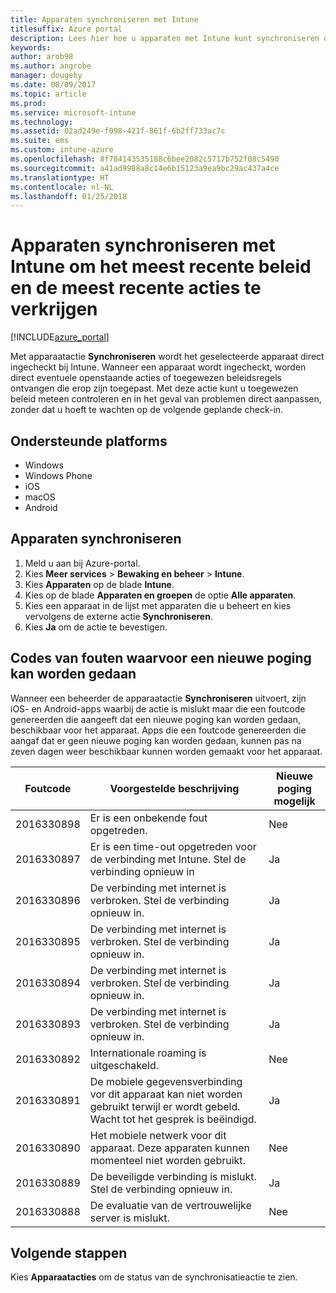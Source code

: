 ```yaml
---
title: Apparaten synchroniseren met Intune
titlesuffix: Azure portal
description: Lees hier hoe u apparaten met Intune kunt synchroniseren om het meest recente beleid en de meest recente acties te verkrijgen.
keywords: 
author: arob98
ms.author: angrobe
manager: dougeby
ms.date: 08/09/2017
ms.topic: article
ms.prod: 
ms.service: microsoft-intune
ms.technology: 
ms.assetid: 02ad249e-f098-421f-861f-6b2ff733ac7c
ms.suite: ems
ms.custom: intune-azure
ms.openlocfilehash: 8f784143535188c6bee2082c5717b752f08c5490
ms.sourcegitcommit: a41ad9988a8c14e6b15123a9ea9bc29ac437a4ce
ms.translationtype: HT
ms.contentlocale: nl-NL
ms.lasthandoff: 01/25/2018
---
```

# <a name="sync-devices-with-intune-to-get-the-latest-policies-and-actions"></a>Apparaten synchroniseren met Intune om het meest recente beleid en de meest recente acties te verkrijgen


[!INCLUDE[azure_portal](./includes/azure_portal.md)]

Met apparaatactie **Synchroniseren** wordt het geselecteerde apparaat direct ingecheckt bij Intune. Wanneer een apparaat wordt ingecheckt, worden direct eventuele openstaande acties of toegewezen beleidsregels ontvangen die erop zijn toegepast.  Met deze actie kunt u toegewezen beleid meteen controleren en in het geval van problemen direct aanpassen, zonder dat u hoeft te wachten op de volgende geplande check-in.

## <a name="supported-platforms"></a>Ondersteunde platforms

- Windows
- Windows Phone
- iOS
- macOS
- Android

## <a name="how-to-sync-a-device"></a>Apparaten synchroniseren

1. Meld u aan bij Azure-portal.
2. Kies **Meer services** > **Bewaking en beheer** > **Intune**.
3. Kies **Apparaten** op de blade **Intune**.
4. Kies op de blade **Apparaten en groepen** de optie **Alle apparaten**.
5. Kies een apparaat in de lijst met apparaten die u beheert en kies vervolgens de externe actie **Synchroniseren**.
7. Kies **Ja** om de actie te bevestigen.


## <a name="retriable-error-codes"></a>Codes van fouten waarvoor een nieuwe poging kan worden gedaan

Wanneer een beheerder de apparaatactie **Synchroniseren** uitvoert, zijn iOS- en Android-apps waarbij de actie is mislukt maar die een foutcode genereerden die aangeeft dat een nieuwe poging kan worden gedaan, beschikbaar voor het apparaat. Apps die een foutcode genereerden die aangaf dat er geen nieuwe poging kan worden gedaan, kunnen pas na zeven dagen weer beschikbaar kunnen worden gemaakt voor het apparaat.


| Foutcode  | Voorgestelde beschrijving                                                                                                                  | Nieuwe poging mogelijk |
|-------------|----------------------------------------------------------------------------------------------------------------------------------------|-----------|
| 2016330898 | Er is een onbekende fout opgetreden.                                                                                                             | Nee        |
| 2016330897 | Er is een time-out opgetreden voor de verbinding met Intune. Stel de verbinding opnieuw in                                                                             | Ja       |
| 2016330896 | De verbinding met internet is verbroken. Stel de verbinding opnieuw in.                                                                            | Ja       |
| 2016330895 | De verbinding met internet is verbroken. Stel de verbinding opnieuw in.                                                                            | Ja       |
| 2016330894 | De verbinding met internet is verbroken. Stel de verbinding opnieuw in.                                                                            | Ja       |
| 2016330893 | De verbinding met internet is verbroken. Stel de verbinding opnieuw in.                                                                            | Ja       |
| 2016330892 | Internationale roaming is uitgeschakeld.                                                                                                     | Nee        |
| 2016330891 | De mobiele gegevensverbinding vor dit apparaat kan niet worden gebruikt terwijl er wordt gebeld. Wacht tot het gesprek is beëindigd. | Ja       |
| 2016330890 | Het mobiele netwerk voor dit apparaat. Deze apparaten kunnen momenteel niet worden gebruikt.                                                   | Nee        |
| 2016330889 | De beveiligde verbinding is mislukt. Stel de verbinding opnieuw in.                                                                                   | Ja       |
| 2016330888 | De evaluatie van de vertrouwelijke server is mislukt.                                                                                                | Nee        |

## <a name="next-steps"></a>Volgende stappen

Kies **Apparaatacties** om de status van de synchronisatieactie te zien. 
